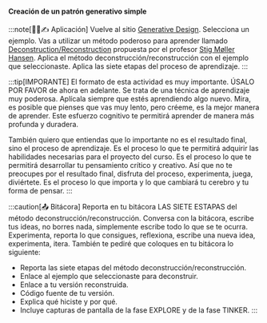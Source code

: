 #### Creación de un patrón generativo simple

:::note[🧐🧪✍️ Aplicación]
Vuelve al sitio [Generative Design](http://www.generative-gestaltung.de/2/). Selecciona un ejemplo. 
Vas a utilizar un método poderoso para aprender llamado [Deconstruction/Reconstruction](https://www.ucviden.dk/en/publications/deconstructionreconstruction-a-pedagogic-method-for-teaching-prog) propuesta por el profesor 
[Stig Møller Hansen](https://linktr.ee/stigmollerhansen). Aplica el método deconstrucción/reconstrucción con el ejemplo que seleccionaste. 
Aplica las siete etapas del proceso de aprendizaje. 
:::

:::tip[IMPORANTE]
El formato de esta actividad es muy importante. ÚSALO POR FAVOR de ahora en adelante. Se trata de una técnica de aprendizaje muy poderosa. Aplícala siempre 
que estés aprendiendo algo nuevo. Mira, es posible que pienses que vas muy lento, pero créeme, es la mejor manera de aprender. Este esfuerzo cognitivo te permitirá
aprender de manera más profunda y duradera.  

También quiero que entiendas que lo importante no es el resultado final, sino el proceso de aprendizaje. Es el proceso lo que te permitirá adquirir las habilidades 
necesarias para el proyecto del curso. Es el proceso lo que te permitirá desarrollar tu pensamiento crítico y creativo. Así que no te preocupes por el resultado final,
disfruta del proceso, experimenta, juega, diviértete. Es el proceso lo que importa y lo que cambiará tu cerebro y tu forma de pensar.
:::

:::caution[📤 Bitácora] 
Reporta en tu bitácora LAS SIETE ESTAPAS del método deconstrucción/reconstrucción. Conversa con la bitácora, escribe tus ideas, no borres nada, simplemente escribe todo lo que se te ocurra. 
Experimenta, reporta lo que consigues, reflexiona, escribe una nueva idea, experimenta, itera. También te pediré que coloques en tu bitácora lo siguiente:

* Reporta las siete etapas del método deconstrucción/reconstrucción.
* Enlace al ejemplo que seleccionaste para deconstruir.
* Enlace a tu versión reconstruida.
* Código fuente de tu versión.
* Explica qué hiciste y por qué.
* Incluye capturas de pantalla de la fase EXPLORE y de la fase TINKER.
:::

